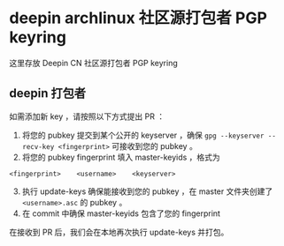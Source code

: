 # deepin archlinux 社区源打包者 PGP keyring

这里存放 Deepin CN 社区源打包者 PGP keyring

## deepin 打包者

如需添加新 key ，请按照以下方式提出 PR ：

1. 将您的 pubkey 提交到某个公开的 keyserver ，确保 `gpg --keyserver --recv-key <fingerprint>` 可接收到您的 pubkey 。
2. 将您的 pubkey fingerprint 填入 master-keyids ，格式为
```
<fingerprint>    <username>    <keyserver>
```
3. 执行 update-keys 确保能接收到您的 pubkey ，在 master 文件夹创建了 `<username>.asc` 的 pubkey 。
4. 在 commit 中确保 master-keyids 包含了您的 fingerprint

在接收到 PR 后，我们会在本地再次执行 update-keys 并打包。
